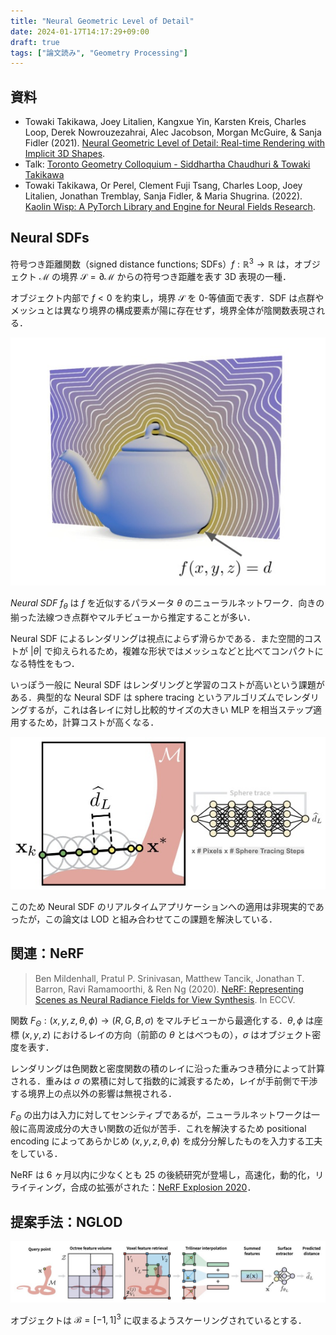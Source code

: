 ```yaml
---
title: "Neural Geometric Level of Detail"
date: 2024-01-17T14:17:29+09:00
draft: true
tags: ["論文読み", "Geometry Processing"]
---
```


## 資料
- Towaki Takikawa, Joey Litalien, Kangxue Yin, Karsten Kreis, Charles Loop, Derek Nowrouzezahrai, Alec Jacobson, Morgan McGuire, & Sanja Fidler (2021). [Neural Geometric Level of Detail: Real-time Rendering with Implicit 3D Shapes](https://research.nvidia.com/labs/toronto-ai/nglod/).
- Talk: [Toronto Geometry Colloquium - Siddhartha Chaudhuri & Towaki Takikawa]()
- Towaki Takikawa, Or Perel, Clement Fuji Tsang, Charles Loop, Joey Litalien, Jonathan Tremblay, Sanja Fidler, & Maria Shugrina. (2022). [Kaolin Wisp: A PyTorch Library and Engine for Neural Fields Research](https://github.com/NVIDIAGameWorks/kaolin-wisp).

## Neural SDFs
符号つき距離関数（signed distance functions; SDFs）$f: \mathbb{R}^{3} \rightarrow \mathbb{R}$ は，オブジェクト $\mathcal{M}$ の境界 $\mathcal{S}=\partial\mathcal{M}$ からの符号つき距離を表す 3D 表現の一種．

オブジェクト内部で $f<0$ を約束し，境界 $\mathcal{S}$ を 0-等値面で表す．SDF は点群やメッシュとは異なり境界の構成要素が陽に存在せず，境界全体が陰関数表現される．

![](./01.jpg#center)

*Neural SDF* $f_\theta$ は $f$ を近似するパラメータ $\theta$ のニューラルネットワーク．向きの揃った法線つき点群やマルチビューから推定することが多い．

Neural SDF によるレンダリングは視点によらず滑らかである．また空間的コストが $|\theta|$ で抑えられるため，複雑な形状ではメッシュなどと比べてコンパクトになる特性をもつ．

いっぽう一般に Neural SDF はレンダリングと学習のコストが高いという課題がある．典型的な Neural SDF は sphere tracing というアルゴリズムでレンダリングするが，これは各レイに対し比較的サイズの大きい MLP を相当ステップ適用するため，計算コストが高くなる．

![](./02.jpg#center)

このため Neural SDF のリアルタイムアプリケーションへの適用は非現実的であったが，この論文は LOD と組み合わせてこの課題を解決している．

## 関連：NeRF
> Ben Mildenhall, Pratul P. Srinivasan, Matthew Tancik, Jonathan T. Barron, Ravi Ramamoorthi, & Ren Ng (2020). [NeRF: Representing Scenes as Neural Radiance Fields for View Synthesis](https://www.matthewtancik.com/nerf). In ECCV.

関数 $F_{\Theta}:(x, y, z, \theta, \phi) \rightarrow(R, G, B, \sigma)$ をマルチビューから最適化する．$\theta, \phi$ は座標 $(x,y,z)$ におけるレイの方向（前節の $\theta$ とはべつもの），$\sigma$ はオブジェクト密度を表す．

レンダリングは色関数と密度関数の積のレイに沿った重みつき積分によって計算される．重みは $\sigma$ の累積に対して指数的に減衰するため，レイが手前側で干渉する境界上の点以外の影響は無視される．

$F_{\Theta}$ の出力は入力に対してセンシティブであるが，ニューラルネットワークは一般に高周波成分の大きい関数の近似が苦手．これを解決するため positional encoding によってあらかじめ $(x, y, z, \theta, \phi)$ を成分分解したものを入力する工夫をしている．

NeRF は 6 ヶ月以内に少なくとも 25 の後続研究が登場し，高速化，動的化，リライティング，合成の拡張がされた：[NeRF Explosion 2020](https://dellaert.github.io/NeRF/)．

## 提案手法：NGLOD
![](./03.jpg#center)

オブジェクトは $\mathcal{B}=[-1,1]^3$ に収まるようスケーリングされているとする．

